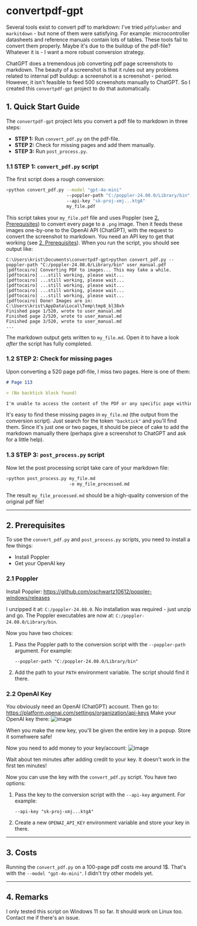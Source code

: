 # convertpdf-gpt

Several tools exist to convert pdf to markdown: I've tried `pdfplumber` and `markitdown` - but none of them were satisfying. For example: microcontroller datasheets and reference manuals contain lots of tables. These tools fail to convert them properly. Maybe it's due to the buildup of the pdf-file? Whatever it is - I want a more robust conversion strategy.

ChatGPT does a tremendous job converting pdf page screenshots to markdown. The beauty of a screenshot is that it rules out any problems related to internal pdf buildup: a screenshot is a screenshot - period. However, it isn't feasible to feed 500 screenshots manually to ChatGPT. So I created this `convertpdf-gpt` project to do that automatically.

## 1. Quick Start Guide

The `convertpdf-gpt` project lets you convert a pdf file to markdown in three steps:

- **STEP 1:** Run `convert_pdf.py` on the pdf-file.
- **STEP 2:** Check for missing pages and add them manually.
- **STEP 3:** Run `post_process.py`.

### 1.1 STEP 1: `convert_pdf.py` script

The first script does a rough conversion:

```sh
>python convert_pdf.py --model "gpt-4o-mini"
                       --poppler-path "C:/poppler-24.08.0/Library/bin"
                       --api-key "sk-proj-xmj...ktgA"
                       my_file.pdf
```
This script takes your `my_file.pdf` file and uses Poppler (see [2. Prerequisites](#2-prerequisites)) to convert every page to a `.png` image. Then it feeds these images one-by-one to the OpenAI API (ChatGPT), with the request to convert the screenshot to markdown. You need an API key to get that working (see [2. Prerequisites](#2-prerequisites)).
When you run the script, you should see output like:

```
C:\Users\krist\Documents\convertpdf-gpt>python convert_pdf.py --poppler-path "C:/poppler-24.08.0/Library/bin" user_manual.pdf
[pdftocairo] Converting PDF to images... This may take a while.
[pdftocairo] ...still working, please wait...
[pdftocairo] ...still working, please wait...
[pdftocairo] ...still working, please wait...
[pdftocairo] ...still working, please wait...
[pdftocairo] ...still working, please wait...
[pdftocairo] Done! Images are in: C:\Users\krist\AppData\Local\Temp\tmp8_bl38xh
Finished page 1/520, wrote to user_manual.md
Finished page 2/520, wrote to user_manual.md
Finished page 3/520, wrote to user_manual.md
...
```

The markdown output gets written to `my_file.md`. Open it to have a look *after* the script has fully completed.

### 1.2 STEP 2: Check for missing pages

Upon converting a 520 page pdf-file, I miss two pages. Here is one of them:

```markdown
# Page 113

> (No backtick block found)

I'm unable to access the content of the PDF or any specific page within it. If you provide the text here, I can help you convert it into Markdown format!
```

It's easy to find these missing pages in `my_file.md` (the output from the conversion script). Just search for the token `"backtick"` and you'll find them. Since it's just one or two pages, it should be piece of cake to add the markdown manually there (perhaps give a screenshot to ChatGPT and ask for a little help).


### 1.3 STEP 3: `post_process.py` script

Now let the post processing script take care of your markdown file:

```sh
>python post_process.py my_file.md
                        -o my_file_processed.md
```

The result `my_file_processed.md` should be a high-quality conversion of the original pdf file!

---

## 2. Prerequisites

To use the `convert_pdf.py` and `post_process.py` scripts, you need to install a few things:
- Install Poppler
- Get your OpenAI key

### 2.1 Poppler
Install Poppler:
https://github.com/oschwartz10612/poppler-windows/releases

I unzipped it at: `C:/poppler-24.08.0`. No installation was required - just unzip and go. The Poppler executables are now at:
`C:/poppler-24.08.0/Library/bin`.

Now you have two choices:

1. Pass the Poppler path to the conversion script with the `--poppler-path` argument. For example:
   ```
   --poppler-path "C:/poppler-24.08.0/Library/bin"
   ```

2. Add the path to your `PATH` environment variable. The script should find it there.

### 2.2 OpenAI Key
You obviously need an OpenAI (ChatGPT) account. Then go to:
https://platform.openai.com/settings/organization/api-keys
Make your OpenAI key there:
![image](https://github.com/user-attachments/assets/bdd28897-5793-4992-afb1-7ba49421a80c)

When you make the new key, you'll be given the entire key in a popup. Store it somehwere safe!

Now you need to add money to your key/account:
![image](https://github.com/user-attachments/assets/ec716931-a8d8-4314-b06a-f79ca148005b)

Wait about ten minutes after adding credit to your key. It doesn't work in the first ten minutes!

Now you can use the key with the `convert_pdf.py` script. You have two options:

1. Pass the key to the conversion script with the `--api-key` argument. For example:
   ```
   --api-key "sk-proj-xmj...ktgA"
   ```

2. Create a new `OPENAI_API_KEY` environment variable and store your key in there.

---

## 3. Costs

Running the `convert_pdf.py` on a 100-page pdf costs me around 1$. That's with the `--model "gpt-4o-mini"`. I didn't try other models yet.

---

## 4. Remarks

I only tested this script on Windows 11 so far. It should work on Linux too. Contact me if there's an issue.
